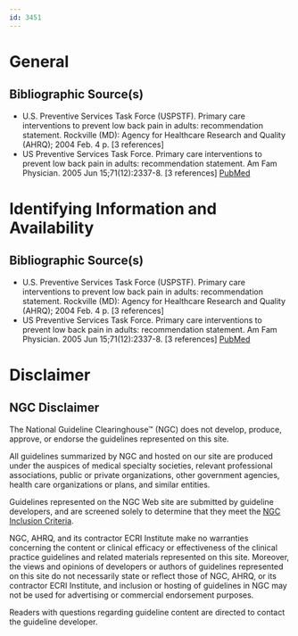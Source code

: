 ```yaml
---
id: 3451
---
```


# General

## Bibliographic Source(s)

- U.S. Preventive Services Task Force (USPSTF). Primary care interventions to prevent low back pain in adults: recommendation statement. Rockville (MD): Agency for Healthcare Research and Quality (AHRQ); 2004 Feb. 4 p. [3 references]
- US Preventive Services Task Force. Primary care interventions to prevent low back pain in adults: recommendation statement. Am Fam Physician. 2005 Jun 15;71(12):2337-8. [3 references] [ PubMed ](http://www.ncbi.nlm.nih.gov/entrez/query.fcgi?cmd=Retrieve&db=pubmed&dopt=Abstract&list_uids=15999872)

# Identifying Information and Availability

## Bibliographic Source(s)

- U.S. Preventive Services Task Force (USPSTF). Primary care interventions to prevent low back pain in adults: recommendation statement. Rockville (MD): Agency for Healthcare Research and Quality (AHRQ); 2004 Feb. 4 p. [3 references]
- US Preventive Services Task Force. Primary care interventions to prevent low back pain in adults: recommendation statement. Am Fam Physician. 2005 Jun 15;71(12):2337-8. [3 references] [ PubMed ](http://www.ncbi.nlm.nih.gov/entrez/query.fcgi?cmd=Retrieve&db=pubmed&dopt=Abstract&list_uids=15999872)

# Disclaimer

## NGC Disclaimer

The National Guideline Clearinghouse™ (NGC) does not develop, produce, approve, or endorse the guidelines represented on this site.

All guidelines summarized by NGC and hosted on our site are produced under the auspices of medical specialty societies, relevant professional associations, public or private organizations, other government agencies, health care organizations or plans, and similar entities.

Guidelines represented on the NGC Web site are submitted by guideline developers, and are screened solely to determine that they meet the [NGC Inclusion Criteria](/help-and-about/summaries/inclusion-criteria).

NGC, AHRQ, and its contractor ECRI Institute make no warranties concerning the content or clinical efficacy or effectiveness of the clinical practice guidelines and related materials represented on this site. Moreover, the views and opinions of developers or authors of guidelines represented on this site do not necessarily state or reflect those of NGC, AHRQ, or its contractor ECRI Institute, and inclusion or hosting of guidelines in NGC may not be used for advertising or commercial endorsement purposes.

Readers with questions regarding guideline content are directed to contact the guideline developer.

